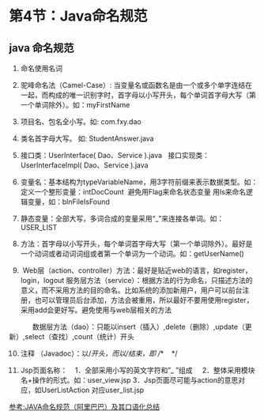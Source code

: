 # 第4节：Java命名规范


## java 命名规范

1. 命名使用名词

2. 驼峰命名法（Camel-Case）: 当变量名或函数名是由一个或多个单字连结在一起，而构成的唯一识别字时，首字母以小写开头，每个单词首字母大写（第一个单词除外）。如：myFirstName

3. 项目名、包名全小写。如: com.fxy.dao

4. 类名首字母大写。 如: StudentAnswer.java

5. 接口类：UserInterface( Dao、Service ).java   接口实现类：UserInterfaceImpl( Dao、Service ).java

6. 变量名：基本结构为typeVariableName，用3字符前缀来表示数据类型。如：定义一个整形变量：intDocCount
 避免用Flag来命名状态变量
 用Is来命名逻辑变量，如：blnFileIsFound

7. 静态变量：全部大写，多词合成的变量采用“_”来连接各单词。如：USER_LIST

8. 方法：首字母以小写开头，每个单词首字母大写（第一个单词除外）。最好是一个动词或者动词词组或者第一个单词为一个动词。如：getUserName()

9.  Web层（action、controller）方法：最好是贴近web的语言，如register，login，logout
服务层方法（service）：根据方法的行为命名，只描述方法的意义，而不采用方法的目的命名。比如系统的添加新用户，用户可以前台注册，也可以管理员后台添加，方法会被重用，所以最好不要用使用register，采用add会更好写。避免使用与web层相关的方法

            数据层方法（dao）：只能以insert（插入）,delete（删除）,update（更新）,select（查找）,count（统计）开头

10. 注释 （Javadoc）：以/**开头，而以*/结束，即 /**    */

11. Jsp页面名称：
   1．全部采用小写的英文字符和”_ ”组成 
   2．整体采用模块名+操作的形式。如：user_view.jsp
    3．Jsp页面尽可能与action的意思对应，如UserListAction 对应user_list.jsp

[参考:JAVA命名规范（阿里巴巴）及其口语化总结](https://blog.csdn.net/qq_36688143/article/details/79428732)